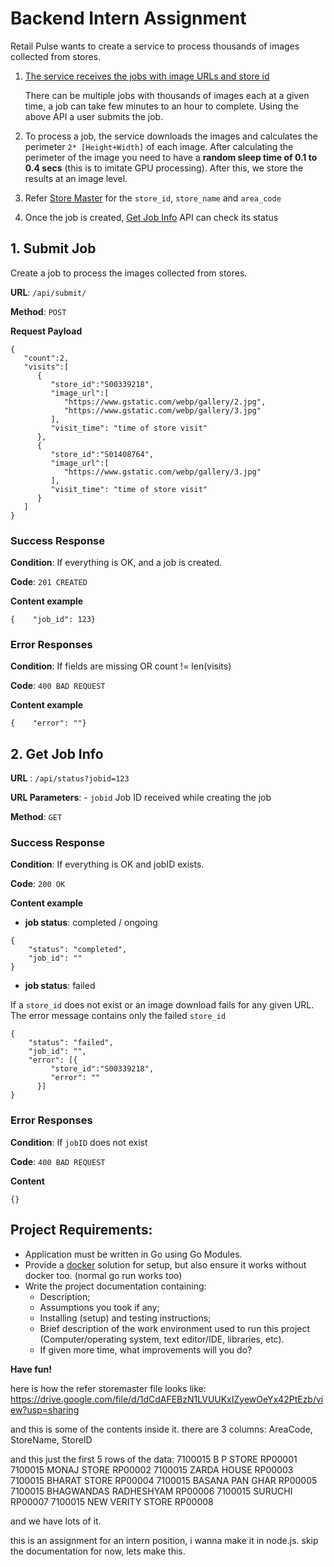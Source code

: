 # Backend Intern Assignment

Retail Pulse wants to create a service to process thousands of images collected from stores.

1. [The service receives the jobs with image URLs and store id](about:blank#1-submit-job)
    
    There can be multiple jobs with thousands of images each at a given time, a job can take few minutes to an hour to complete. Using the above API a user submits the job.
    
2. To process a job, the service downloads the images and calculates the perimeter `2* [Height+Width]` of each image. After calculating the perimeter of the image you need to have a **random sleep time of 0.1 to 0.4 secs** (this is to imitate GPU processing). After this, we store the results at an image level.
3. Refer [Store Master](https://drive.google.com/file/d/1dCdAFEBzN1LVUUKxIZyewOeYx42PtEzb/view?usp=sharing) for the `store_id`, `store_name` and `area_code`
4. Once the job is created, [Get Job Info](https://www.notion.so/Backend-Intern-Assignment-529d5850691d483db61c3561cfaa7293?pvs=21) API can check its status

## 1. Submit Job

Create a job to process the images collected from stores.

**URL**: `/api/submit/`

**Method**: `POST`

**Request Payload**

```
{
   "count":2,
   "visits":[
      {
         "store_id":"S00339218",
         "image_url":[
            "https://www.gstatic.com/webp/gallery/2.jpg",
            "https://www.gstatic.com/webp/gallery/3.jpg"
         ],
         "visit_time": "time of store visit"
      },
      {
         "store_id":"S01408764",
         "image_url":[
            "https://www.gstatic.com/webp/gallery/3.jpg"
         ],
         "visit_time": "time of store visit"
      }
   ]
}
```

### Success Response

**Condition**: If everything is OK, and a job is created.

**Code**: `201 CREATED`

**Content example**

```
{    "job_id": 123}
```

### Error Responses

**Condition**: If fields are missing OR count != len(visits)

**Code**: `400 BAD REQUEST`

**Content example**

```
{    "error": ""}
```

## 2. Get Job Info

**URL** : `/api/status?jobid=123`

**URL Parameters**: - `jobid` Job ID received while creating the job

**Method**: `GET`

### Success Response

**Condition**: If everything is OK and jobID exists.

**Code**: `200 OK`

**Content example**

- **job status**: completed / ongoing

```
{
    "status": "completed",
    "job_id": ""
}
```

- **job status**: failed

If a `store_id` does not exist or an image download fails for any given URL. The error message contains only the failed `store_id`

```
{
    "status": "failed",
    "job_id": "",
    "error": [{
         "store_id":"S00339218",
         "error": ""
      }]
}
```

### Error Responses

**Condition**: If `jobID` does not exist

**Code**: `400 BAD REQUEST`

**Content**

```
{}
```

## Project Requirements:

- Application must be written in Go using Go Modules.
- Provide a [docker](https://www.docker.com/) solution for setup, but also ensure it works without docker too. (normal go run works too)
- Write the project documentation containing:
    - Description;
    - Assumptions you took if any;
    - Installing (setup) and testing instructions;
    - Brief description of the work environment used to run this project (Computer/operating system, text editor/IDE, libraries, etc).
    - If given more time, what improvements will you do?

**Have fun!**


here is how the refer storemaster file looks like:
https://drive.google.com/file/d/1dCdAFEBzN1LVUUKxIZyewOeYx42PtEzb/view?usp=sharing

and this is some of the contents inside it.
there are 3 columns:
AreaCode, StoreName, StoreID

and this just the first 5 rows of the data:
7100015	B P STORE	RP00001
7100015	MONAJ STORE	RP00002
7100015	ZARDA HOUSE	RP00003
7100015	BHARAT STORE	RP00004
7100015	BASANA PAN GHAR	RP00005
7100015	BHAGWANDAS RADHESHYAM	RP00006
7100015	SURUCHI	RP00007
7100015	NEW VERITY STORE	RP00008

and we have lots of it.


this is an assignment for an intern position, i wanna make it in node.js. skip the documentation for now, lets make this.